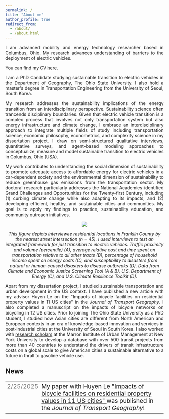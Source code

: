 ```yaml
---
permalink: /
title: "About me"
author_profile: true
redirect_from: 
  - /about/
  - /about.html
---
```

<p align="justify">I am advanced mobility and energy technology researcher based in Columbus, Ohio. My research advances understanding of barriers to the deployment of electric vehicles.</p>

<p align="justify">You can find my CV <a href="/files/Abdirashid.pdf" target="_blank" rel="noopener noreferrer">here</a>.</p>

<p align="justify">I am a PhD Candidate studying sustainable transition to electric vehicles in the Department of Geography, The Ohio State University. I also hold a master's degree in Transportation Engineering from the University of Seoul, South Korea.</p>

<p align="justify">My research addresses the sustainability implications of the energy transition from an interdisciplinary perspective. Sustainability science often trancends disciplinary boundaries. Given that electric vehicle transition is a complex process that involves not only transportation system but also energy infrastructure and climate change, I embrace an interdisciplinary approach to integrate multiple fields of study including transportation science, economic philosophy, econometrics, and complexity science in my dissertation project. I draw on semi-structured qualitative interviews, quantitative surveys, and agent-based modeling approaches to conceptualize, measure and model sustainable transition to electric vehicles in Columbus, Ohio (USA).</p>

<p align="justify">My work contributes to understanding the social dimension of sustainability to promote adequate access to affordable energy for electric vehicles in a car-dependent society and the environmental dimension of sustainability to reduce greenhouse gas emissions from the transportation sector. My doctoral research particularly addresses the National Academies-identified Grand Challenges and Opportunities for the Twenty-first Century, including (1) curbing climate change while also adapting to its impacts, and (2) developing efficient, healthy, and sustainable cities and communities. My goal is to apply my findings to practice, sustainability education, and community outreach initiatives.</p>

<p align="center"> <img src="/images/dissertation.png" style = "border:0"> </p>
<p font size = "8" align="center"><i> This figure depicts interviewee residential locations in Franklin County by the nearest street intersection (n = 45). I used interviews to test an integrated framework for just transition to electric vehicles. Traffic proximity and volume (percentile) (A), average relative cost and time spent on transportation relative to all other tracts (B), percentage of household income spent on energy costs (C), and susceptibility to disasters from natural or human-caused disasters to disease outbreaks (D). Data from Climate and Economic Justice Screening Tool (A & B), U.S. Department of Energy (C), and U.S. Climate Resilience Toolkit (D). </i></p>

<p align="justify">Apart from my dissertation project, I studied sustainable transportation and urban development in the US context. I have published a new article with my advisor Huyen Le on the "Impacts of bicycle facilities on residential property values in 11 US cities" in the <i>Journal of Transport Geography</i>. I also completed a manuscript on the impacts of bicycle networks on bicycling in 12 US cities. Prior to joining The Ohio State University as a PhD student, I studied how Asian cities are different from North American and European contexts in an era of knowledge-based innovation and services in post-industrial cities at the University of Seoul in South Korea. I also worked with <a href="https://transitcosts.com/about/">research scholars</a> at the Marron Institute of Urban Management at New York University to develop a database with over 500 transit projects from more than 40 countries to understand the drivers of transit infrastructure costs on a global scale to give American cities a sustainable alternative to a future in thrall to gasoline vehicle use.  </p>

## News

<style>
.no-border-table {
  border-collapse: collapse;
  width: 100%;
  border: none;
  font-size: 19px;
}
.no-border-table td {
  border: none;
  word-wrap: break-word;
  padding: 5px;
  vertical-align: top;
}
.date-cell {
  width: 100px;
  color: #777;
  white-space: nowrap;
}
</style>

<table class="no-border-table">
  <tr>
    <td class="date-cell">2/25/2025</td>
    <td>
      My paper with Huyen Le 
      <a href="https://doi.org/10.1016/j.jtrangeo.2025.104146" 
         target="_blank" 
         rel="noopener noreferrer">
         "Impacts of bicycle facilities on residential property values in 11 US cities"
      </a> 
      was published in the <em>Journal of Transport Geography</em>!
    </td>
  </tr>
</table>